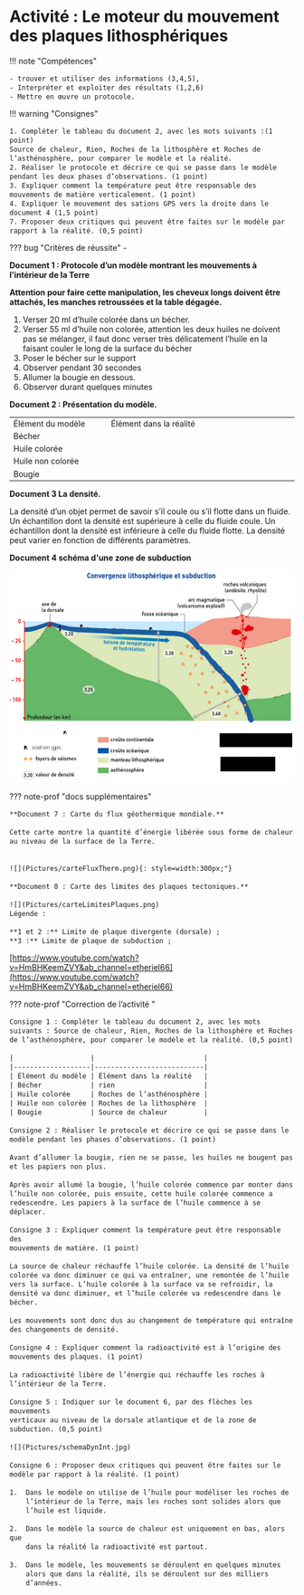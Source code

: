# Activité : Le moteur du mouvement des plaques lithosphériques

!!! note "Compétences"

    - trouver et utiliser des informations (3,4,5),
    - Interpréter et exploiter des résultats (1,2,6) 
    - Mettre en œuvre un protocole. 

!!! warning "Consignes"

    1. Compléter le tableau du document 2, avec les mots suivants :(1 point)
    Source de chaleur, Rien, Roches de la lithosphère et Roches de l’asthénosphère, pour comparer le modèle et la réalité. 
    2. Réaliser le protocole et décrire ce qui se passe dans le modèle pendant les deux phases d’observations. (1 point)
    3. Expliquer comment la température peut être responsable des mouvements de matière verticalement. (1 point)
    4. Expliquer le mouvement des sations GPS vers la droite dans le document 4 (1,5 point)
    7. Proposer deux critiques qui peuvent être faites sur le modèle par rapport à la réalité. (0,5 point)

    
??? bug "Critères de réussite"
    - 

**Document 1 : Protocole d’un modèle montrant les mouvements à l’intérieur de la Terre**

**Attention pour faire cette manipulation, les cheveux longs doivent être attachés, les manches retroussées et la table dégagée.**

1.  Verser 20 ml d’huile colorée dans un bécher.
2.  Verser 55 ml d’huile non colorée, attention les deux huiles ne
    doivent pas se mélanger, il faut donc verser très délicatement
    l’huile en la faisant couler le long de la surface du bécher
3.  Poser le bécher sur le support
4.  Observer pendant 30 secondes
5.  Allumer la bougie en dessous.
6.  Observer durant quelques minutes

**Document 2 : Présentation du modèle.**

<table>
<colgroup>
<col style="width: 200px">

<col style="width: 400px">
</colgroup>
<tbody>
<tr class="odd">
<td>Élément du modèle</td>
<td>Élément dans la réalité</td>
</tr>
<tr class="even">
<td>Bécher</td>
<td></td>
</tr>
<tr class="odd">
<td>Huile colorée</td>
<td></td>
</tr>
<tr class="even">
<td>Huile non colorée</td>
<td></td>
</tr>
<tr class="odd">
<td>Bougie</td>
<td></td>
</tr>
</tbody>
</table>

**Document 3 La densité.**

La densité d’un objet permet de savoir s’il coule ou s’il flotte dans un fluide. Un échantillon dont la densité est supérieure à celle du fluide coule. Un échantillon dont la densité est inférieure à celle du fluide flotte. La densité peut varier en fonction de différents paramètres.

**Document 4 schéma d'une zone de subduction**

![](Pictures/sub.jpg)

??? note-prof "docs supplémentaires"

    **Document 7 : Carte du flux géothermique mondiale.**

    Cette carte montre la quantité d’énergie libérée sous forme de chaleur au niveau de la surface de la Terre.


    ![](Pictures/carteFluxTherm.png){: style=width:300px;"}

    **Document 8 : Carte des limites des plaques tectoniques.**

    ![](Pictures/carteLimitesPlaques.png)
    Légende :

    **1 et 2 :** Limite de plaque divergente (dorsale) ;
    **3 :** Limite de plaque de subduction ;

[https://www.youtube.com/watch?v=HmBHKeemZVY&ab_channel=etheriel66](https://www.youtube.com/watch?v=HmBHKeemZVY&ab_channel=etheriel66)

??? note-prof "Correction de l’activité "


    Consigne 1 : Compléter le tableau du document 2, avec les mots
    suivants : Source de chaleur, Rien, Roches de la lithosphère et Roches
    de l’asthénosphère, pour comparer le modèle et la réalité. (0,5 point)

    |                   |                           |
    |-------------------|---------------------------|
    | Élément du modèle | Élément dans la réalité   |
    | Bécher            | rien                      |
    | Huile colorée     | Roches de l’asthénosphère |
    | Huile non colorée | Roches de la lithosphère  |
    | Bougie            | Source de chaleur         |

    Consigne 2 : Réaliser le protocole et décrire ce qui se passe dans le
    modèle pendant les phases d’observations. (1 point)

    Avant d’allumer la bougie, rien ne se passe, les huiles ne bougent pas
    et les papiers non plus.

    Après avoir allumé la bougie, l’huile colorée commence par monter dans
    l’huile non colorée, puis ensuite, cette huile colorée commence a
    redescendre. Les papiers à la surface de l’huile commence à se déplacer.

    Consigne 3 : Expliquer comment la température peut être responsable des
    mouvements de matière. (1 point)

    La source de chaleur réchauffe l’huile colorée. La densité de l’huile
    colorée va donc diminuer ce qui va entraîner, une remontée de l’huile
    vers la surface. L’huile colorée à la surface va se refroidir, la
    densité va donc diminuer, et l’huile colorée va redescendre dans le
    bécher.

    Les mouvements sont donc dus au changement de température qui entraîne
    des changements de densité.

    Consigne 4 : Expliquer comment la radioactivité est à l’origine des
    mouvements des plaques. (1 point)

    La radioactivité libère de l’énergie qui réchauffe les roches à
    l’intérieur de la Terre. 
    
    Consigne 5 : Indiquer sur le document 6, par des flèches les mouvements
    verticaux au niveau de la dorsale atlantique et de la zone de
    subduction. (0,5 point)

    ![](Pictures/schemaDynInt.jpg)

    Consigne 6 : Proposer deux critiques qui peuvent être faites sur le modèle par rapport à la réalité. (1 point)

    1.  Dans le modèle on utilise de l’huile pour modéliser les roches de
        l’intérieur de la Terre, mais les roches sont solides alors que
        l’huile est liquide.

    2.  Dans le modèle la source de chaleur est uniquement en bas, alors que
        dans la réalité la radioactivité est partout.

    3.  Dans le modèle, les mouvements se déroulent en quelques minutes
        alors que dans la réalité, ils se déroulent sur des milliers
        d’années.
